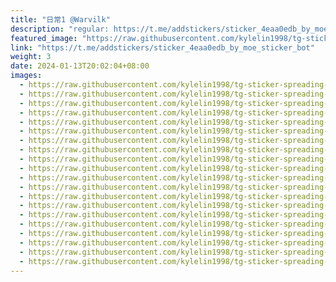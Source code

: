 ```yaml
---
title: "日常1 @Warvilk"
description: "regular: https://t.me/addstickers/sticker_4eaa0edb_by_moe_sticker_bot"
featured_image: "https://raw.githubusercontent.com/kylelin1998/tg-sticker-spreading-worldwide-images/main/img/2e1af972-da35-4540-b05a-f544b416aec6.jpg"
link: "https://t.me/addstickers/sticker_4eaa0edb_by_moe_sticker_bot"
weight: 3
date: 2024-01-13T20:02:04+08:00
images:
  - https://raw.githubusercontent.com/kylelin1998/tg-sticker-spreading-worldwide-images/main/img/2e1af972-da35-4540-b05a-f544b416aec6.jpg
  - https://raw.githubusercontent.com/kylelin1998/tg-sticker-spreading-worldwide-images/main/img/263fd948-5272-4abf-80d2-fd42a51f0ff9.jpg
  - https://raw.githubusercontent.com/kylelin1998/tg-sticker-spreading-worldwide-images/main/img/bdc01a24-4460-4c24-bc3d-bc8c8f43483b.jpg
  - https://raw.githubusercontent.com/kylelin1998/tg-sticker-spreading-worldwide-images/main/img/004d9f91-c61d-4c81-8317-1bb830982fa4.jpg
  - https://raw.githubusercontent.com/kylelin1998/tg-sticker-spreading-worldwide-images/main/img/820b61a4-caaf-401f-b256-ffa213bb86ec.jpg
  - https://raw.githubusercontent.com/kylelin1998/tg-sticker-spreading-worldwide-images/main/img/96b22891-dd16-482a-854b-9a656595704c.jpg
  - https://raw.githubusercontent.com/kylelin1998/tg-sticker-spreading-worldwide-images/main/img/abc76938-3e32-4316-af9e-743a494eb2f2.jpg
  - https://raw.githubusercontent.com/kylelin1998/tg-sticker-spreading-worldwide-images/main/img/6868636f-74b8-4a7b-b078-7d50b116de49.jpg
  - https://raw.githubusercontent.com/kylelin1998/tg-sticker-spreading-worldwide-images/main/img/48ff3d9f-5f6a-4f0c-aba8-02693023876f.jpg
  - https://raw.githubusercontent.com/kylelin1998/tg-sticker-spreading-worldwide-images/main/img/03931ab1-d814-4472-b585-62c65a4142cc.jpg
  - https://raw.githubusercontent.com/kylelin1998/tg-sticker-spreading-worldwide-images/main/img/4d332fba-4d32-46c3-bf29-2dd97d0f731f.jpg
  - https://raw.githubusercontent.com/kylelin1998/tg-sticker-spreading-worldwide-images/main/img/8fe7dfc3-cfda-466e-b62e-b68b2b604f1f.jpg
  - https://raw.githubusercontent.com/kylelin1998/tg-sticker-spreading-worldwide-images/main/img/1576ca93-4057-4c07-a6dc-29a4431a4a87.jpg
  - https://raw.githubusercontent.com/kylelin1998/tg-sticker-spreading-worldwide-images/main/img/0968cbd6-f02e-4b7c-a1df-02da09de34e8.jpg
  - https://raw.githubusercontent.com/kylelin1998/tg-sticker-spreading-worldwide-images/main/img/3eb9a195-179a-439d-8d0f-ed068ae19d2b.jpg
  - https://raw.githubusercontent.com/kylelin1998/tg-sticker-spreading-worldwide-images/main/img/56c8ab3d-a62a-4293-951e-e112cd7f5610.jpg
  - https://raw.githubusercontent.com/kylelin1998/tg-sticker-spreading-worldwide-images/main/img/918c9e2a-4579-4577-8f81-7579673c20ea.jpg
  - https://raw.githubusercontent.com/kylelin1998/tg-sticker-spreading-worldwide-images/main/img/ba06ac70-3afe-4833-a07a-774390e080f5.jpg
  - https://raw.githubusercontent.com/kylelin1998/tg-sticker-spreading-worldwide-images/main/img/13fd0bdf-b692-4fb8-a638-1d33479ef898.jpg
  - https://raw.githubusercontent.com/kylelin1998/tg-sticker-spreading-worldwide-images/main/img/3524dddd-99c3-46d5-9fff-3dc3f1561112.jpg
---
```

